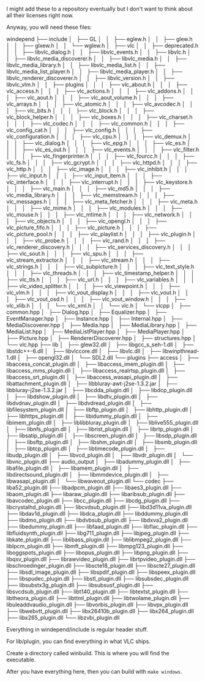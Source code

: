I might add these to a repository eventually but I don't want to think about all their licenses right now.

Anyway, you will need these files:

windepend
├── include
│   ├── GL
│   │   ├── eglew.h
│   │   ├── glew.h
│   │   ├── glxew.h
│   │   └── wglew.h
│   ├── vlc
│   │   ├── deprecated.h
│   │   ├── libvlc\_dialog.h
│   │   ├── libvlc\_events.h
│   │   ├── libvlc.h
│   │   ├── libvlc\_media\_discoverer.h
│   │   ├── libvlc\_media.h
│   │   ├── libvlc\_media\_library.h
│   │   ├── libvlc\_media\_list.h
│   │   ├── libvlc\_media\_list\_player.h
│   │   ├── libvlc\_media\_player.h
│   │   ├── libvlc\_renderer\_discoverer.h
│   │   ├── libvlc\_version.h
│   │   ├── libvlc\_vlm.h
│   │   ├── plugins
│   │   │   ├── vlc\_about.h
│   │   │   ├── vlc\_access.h
│   │   │   ├── vlc\_actions.h
│   │   │   ├── vlc\_addons.h
│   │   │   ├── vlc\_aout.h
│   │   │   ├── vlc\_aout\_volume.h
│   │   │   ├── vlc\_arrays.h
│   │   │   ├── vlc\_atomic.h
│   │   │   ├── vlc\_avcodec.h
│   │   │   ├── vlc\_bits.h
│   │   │   ├── vlc\_block.h
│   │   │   ├── vlc\_block\_helper.h
│   │   │   ├── vlc\_boxes.h
│   │   │   ├── vlc\_charset.h
│   │   │   ├── vlc\_codec.h
│   │   │   ├── vlc\_common.h
│   │   │   ├── vlc\_config\_cat.h
│   │   │   ├── vlc\_config.h
│   │   │   ├── vlc\_configuration.h
│   │   │   ├── vlc\_cpu.h
│   │   │   ├── vlc\_demux.h
│   │   │   ├── vlc\_dialog.h
│   │   │   ├── vlc\_epg.h
│   │   │   ├── vlc\_es.h
│   │   │   ├── vlc\_es\_out.h
│   │   │   ├── vlc\_events.h
│   │   │   ├── vlc\_filter.h
│   │   │   ├── vlc\_fingerprinter.h
│   │   │   ├── vlc\_fourcc.h
│   │   │   ├── vlc\_fs.h
│   │   │   ├── vlc\_gcrypt.h
│   │   │   ├── vlc\_httpd.h
│   │   │   ├── vlc\_http.h
│   │   │   ├── vlc\_image.h
│   │   │   ├── vlc\_inhibit.h
│   │   │   ├── vlc\_input.h
│   │   │   ├── vlc\_input\_item.h
│   │   │   ├── vlc\_interface.h
│   │   │   ├── vlc\_interrupt.h
│   │   │   ├── vlc\_keystore.h
│   │   │   ├── vlc\_main.h
│   │   │   ├── vlc\_md5.h
│   │   │   ├── vlc\_media\_library.h
│   │   │   ├── vlc\_memstream.h
│   │   │   ├── vlc\_messages.h
│   │   │   ├── vlc\_meta\_fetcher.h
│   │   │   ├── vlc\_meta.h
│   │   │   ├── vlc\_mime.h
│   │   │   ├── vlc\_modules.h
│   │   │   ├── vlc\_mouse.h
│   │   │   ├── vlc\_mtime.h
│   │   │   ├── vlc\_network.h
│   │   │   ├── vlc\_objects.h
│   │   │   ├── vlc\_opengl.h
│   │   │   ├── vlc\_picture\_fifo.h
│   │   │   ├── vlc\_picture.h
│   │   │   ├── vlc\_picture\_pool.h
│   │   │   ├── vlc\_playlist.h
│   │   │   ├── vlc\_plugin.h
│   │   │   ├── vlc\_probe.h
│   │   │   ├── vlc\_rand.h
│   │   │   ├── vlc\_renderer\_discovery.h
│   │   │   ├── vlc\_services\_discovery.h
│   │   │   ├── vlc\_sout.h
│   │   │   ├── vlc\_spu.h
│   │   │   ├── vlc\_stream\_extractor.h
│   │   │   ├── vlc\_stream.h
│   │   │   ├── vlc\_strings.h
│   │   │   ├── vlc\_subpicture.h
│   │   │   ├── vlc\_text\_style.h
│   │   │   ├── vlc\_threads.h
│   │   │   ├── vlc\_timestamp\_helper.h
│   │   │   ├── vlc\_tls.h
│   │   │   ├── vlc\_url.h
│   │   │   ├── vlc\_variables.h
│   │   │   ├── vlc\_video\_splitter.h
│   │   │   ├── vlc\_viewpoint.h
│   │   │   ├── vlc\_vlm.h
│   │   │   ├── vlc\_vout\_display.h
│   │   │   ├── vlc\_vout.h
│   │   │   ├── vlc\_vout\_osd.h
│   │   │   ├── vlc\_vout\_window.h
│   │   │   ├── vlc\_xlib.h
│   │   │   └── vlc\_xml.h
│   │   └── vlc.h
│   └── vlcpp
│       ├── common.hpp
│       ├── Dialog.hpp
│       ├── Equalizer.hpp
│       ├── EventManager.hpp
│       ├── Instance.hpp
│       ├── Internal.hpp
│       ├── MediaDiscoverer.hpp
│       ├── Media.hpp
│       ├── MediaLibrary.hpp
│       ├── MediaList.hpp
│       ├── MediaListPlayer.hpp
│       ├── MediaPlayer.hpp
│       ├── Picture.hpp
│       ├── RendererDiscoverer.hpp
│       ├── structures.hpp
│       └── vlc.hpp
├── lib
│   ├── glew32.dll
│   ├── libgcc\_s\_seh-1.dll
│   ├── libstdc++-6.dll
│   ├── libvlccore.dll
│   ├── libvlc.dll
│   ├── libwinpthread-1.dll
│   ├── opengl32.dll
│   └── SDL2.dll
└── plugins
    ├── access
    │   ├── libaccess\_concat\_plugin.dll
    │   ├── libaccess\_imem\_plugin.dll
    │   ├── libaccess\_mms\_plugin.dll
    │   ├── libaccess\_realrtsp\_plugin.dll
    │   ├── libaccess\_srt\_plugin.dll
    │   ├── libaccess\_wasapi\_plugin.dll
    │   ├── libattachment\_plugin.dll
    │   ├── libbluray-awt-j2se-1.3.2.jar
    │   ├── libbluray-j2se-1.3.2.jar
    │   ├── libcdda\_plugin.dll
    │   ├── libdcp\_plugin.dll
    │   ├── libdshow\_plugin.dll
    │   ├── libdtv\_plugin.dll
    │   ├── libdvdnav\_plugin.dll
    │   ├── libdvdread\_plugin.dll
    │   ├── libfilesystem\_plugin.dll
    │   ├── libftp\_plugin.dll
    │   ├── libhttp\_plugin.dll
    │   ├── libhttps\_plugin.dll
    │   ├── libidummy\_plugin.dll
    │   ├── libimem\_plugin.dll
    │   ├── liblibbluray\_plugin.dll
    │   ├── liblive555\_plugin.dll
    │   ├── libnfs\_plugin.dll
    │   ├── librist\_plugin.dll
    │   ├── librtp\_plugin.dll
    │   ├── libsatip\_plugin.dll
    │   ├── libscreen\_plugin.dll
    │   ├── libsdp\_plugin.dll
    │   ├── libsftp\_plugin.dll
    │   ├── libshm\_plugin.dll
    │   ├── libsmb\_plugin.dll
    │   ├── libtcp\_plugin.dll
    │   ├── libtimecode\_plugin.dll
    │   ├── libudp\_plugin.dll
    │   ├── libvcd\_plugin.dll
    │   ├── libvdr\_plugin.dll
    │   └── libvnc\_plugin.dll
    ├── audio\_output
    │   ├── libadummy\_plugin.dll
    │   ├── libafile\_plugin.dll
    │   ├── libamem\_plugin.dll
    │   ├── libdirectsound\_plugin.dll
    │   ├── libmmdevice\_plugin.dll
    │   ├── libwasapi\_plugin.dll
    │   └── libwaveout\_plugin.dll
    └── codec
        ├── liba52\_plugin.dll
        ├── libadpcm\_plugin.dll
        ├── libaes3\_plugin.dll
        ├── libaom\_plugin.dll
        ├── libaraw\_plugin.dll
        ├── libaribsub\_plugin.dll
        ├── libavcodec\_plugin.dll
        ├── libcc\_plugin.dll
        ├── libcdg\_plugin.dll
        ├── libcrystalhd\_plugin.dll
        ├── libcvdsub\_plugin.dll
        ├── libd3d11va\_plugin.dll
        ├── libdav1d\_plugin.dll
        ├── libdca\_plugin.dll
        ├── libddummy\_plugin.dll
        ├── libdmo\_plugin.dll
        ├── libdvbsub\_plugin.dll
        ├── libdxva2\_plugin.dll
        ├── libedummy\_plugin.dll
        ├── libfaad\_plugin.dll
        ├── libflac\_plugin.dll
        ├── libfluidsynth\_plugin.dll
        ├── libg711\_plugin.dll
        ├── libjpeg\_plugin.dll
        ├── libkate\_plugin.dll
        ├── liblibass\_plugin.dll
        ├── liblibmpeg2\_plugin.dll
        ├── liblpcm\_plugin.dll
        ├── libmft\_plugin.dll
        ├── libmpg123\_plugin.dll
        ├── liboggspots\_plugin.dll
        ├── libopus\_plugin.dll
        ├── libpng\_plugin.dll
        ├── libqsv\_plugin.dll
        ├── librawvideo\_plugin.dll
        ├── librtpvideo\_plugin.dll
        ├── libschroedinger\_plugin.dll
        ├── libscte18\_plugin.dll
        ├── libscte27\_plugin.dll
        ├── libsdl\_image\_plugin.dll
        ├── libspdif\_plugin.dll
        ├── libspeex\_plugin.dll
        ├── libspudec\_plugin.dll
        ├── libstl\_plugin.dll
        ├── libsubsdec\_plugin.dll
        ├── libsubstx3g\_plugin.dll
        ├── libsubsusf\_plugin.dll
        ├── libsvcdsub\_plugin.dll
        ├── libt140\_plugin.dll
        ├── libtextst\_plugin.dll
        ├── libtheora\_plugin.dll
        ├── libttml\_plugin.dll
        ├── libtwolame\_plugin.dll
        ├── libuleaddvaudio\_plugin.dll
        ├── libvorbis\_plugin.dll
        ├── libvpx\_plugin.dll
        ├── libwebvtt\_plugin.dll
        ├── libx26410b\_plugin.dll
        ├── libx264\_plugin.dll
        ├── libx265\_plugin.dll
        └── libzvbi\_plugin.dll

Everything in windepend/include is regular header stuff.

For lib/plugin, you can find everything in what VLC ships.

Create a directory called winbuild. This is where you will find the executable.

After you have everything here, then you can build with `make windows`.
